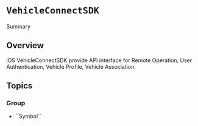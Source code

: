 # ``VehicleConnectSDK``

<!--@START_MENU_TOKEN@-->Summary<!--@END_MENU_TOKEN@-->

## Overview

iOS VehicleConnectSDK provide API interface for Remote Operation, User Authentication, Vehicle Profile, Vehicle Association. 

## Topics

### <!--@START_MENU_TOKEN@-->Group<!--@END_MENU_TOKEN@-->

- <!--@START_MENU_TOKEN@-->``Symbol``<!--@END_MENU_TOKEN@-->
